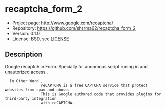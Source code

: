 # recaptcha_form_2

* Project page: http://www.google.com/recaptcha/
* Repository: https://github.com/sharma62/recaptcha_form_2 
* Version: 0.1.0
* License: BSD, see [LICENSE](LICENSE)

## Description
Google recaptch in Form. Specially for anonmous script runing in and unautorized access .

      In Other Word ,
                    reCAPTCHA is a free CAPTCHA service that protect websites from spam and abuse.
                    This is Google authored code that provides plugins for third-party integration
                    with reCAPTCHA. 

